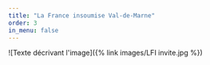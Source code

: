 ```yaml
---
title: "La France insoumise Val-de-Marne"
order: 3
in_menu: false
---
```

![Texte décrivant l'image]({% link images/LFI invite.jpg %}) 